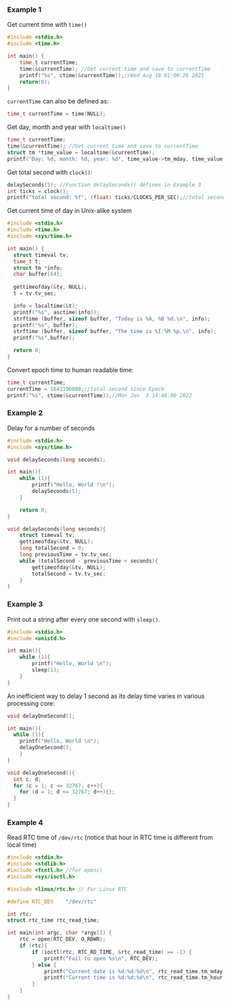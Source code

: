 ### Example 1

Get current time with ``time()``

```c
#include <stdio.h>
#include <time.h>

int main() {
    time_t currentTime;
    time(&currentTime); //Get current time and save to currentTime
    printf("%s", ctime(&currentTime));//Wed Aug 18 01:00:26 2021
    return(0);
}
```
``currentTime`` can also be defined as:

```c
time_t currentTime = time(NULL);
```

Get day, month and year with ``localtime()``

```c
time_t currentTime;
time(&currentTime); //Get current time and save to currentTime
struct tm *time_value = localtime(&currentTime);
printf("Day: %d, month: %d, year: %d", time_value->tm_mday, time_value->tm_mon, time_value->tm_year);
```
Get total second with ``clock()``:
```c
delaySeconds(5); //Function delaySeconds() defines in Example 3
int ticks = clock();
printf("total second: %f", (float) ticks/CLOCKS_PER_SEC);//total second: 4.766941
```

Get current time of day in Unix-alike system

```c
#include <stdio.h>
#include <time.h>
#include <sys/time.h>

int main() {
  struct timeval tv;
  time_t t;
  struct tm *info;
  char buffer[64];
 
  gettimeofday(&tv, NULL);
  t = tv.tv_sec;

  info = localtime(&t);
  printf("%s", asctime(info));
  strftime (buffer, sizeof buffer, "Today is %A, %B %d.\n", info);
  printf("%s", buffer);
  strftime (buffer, sizeof buffer, "The time is %I:%M %p.\n", info);
  printf("%s",buffer);

  return 0;
}
```

Convert epoch time to human readable time:

```c
time_t currentTime;
currentTime = 1641196080;//total second since Epoch
printf("%s", ctime(&currentTime));//Mon Jan  3 14:48:00 2022
```    

### Example 2

Delay for a number of seconds

```c
#include <stdio.h>
#include <sys/time.h>

void delaySeconds(long seconds);

int main(){
    while (1){
		printf("Hello, World !\n");
		delaySeconds(5);
	}

    return 0;
}

void delaySeconds(long seconds){
	struct timeval tv;
	gettimeofday(&tv, NULL);
	long totalSecond = 0;
	long previousTime = tv.tv_sec;
	while (totalSecond - previousTime < seconds){
		gettimeofday(&tv, NULL);
		totalSecond = tv.tv_sec;
	}
}
```

### Example 3

Print out a string after every one second with ``sleep()``.

```c
#include <stdio.h> 
#include <unistd.h>

int main(){ 
    while (1){
		printf("Hello, World \n");
		sleep(1);
	}
} 
```

An inefficient way to delay 1 second as its delay time varies in various processing core:

```c
void delayOneSecond();  

int main(){ 
  while (1){
    printf("Hello, World \n");
    delayOneSecond();
	}
} 

void delayOneSecond(){
  int c, d;
  for (c = 1; c <= 32767; c++){
    for (d = 1; d <= 32767; d++){};
  }
}
```

### Example 4

Read RTC time of ``/dev/rtc`` (notice that hour in RTC time is different from local time)

```c
#include <stdio.h>
#include <stdlib.h>
#include <fcntl.h> //for open()
#include <sys/ioctl.h>

#include <linux/rtc.h> // For Linux RTC

#define RTC_DEV    "/dev/rtc"

int rtc;
struct rtc_time rtc_read_time;

int main(int argc, char *argv[]) {
	rtc = open(RTC_DEV, O_RDWR);
	if (rtc){
		if (ioctl(rtc, RTC_RD_TIME, &rtc_read_time) == -1) {
            printf("Fail to open %s\n", RTC_DEV);
        } else {
            printf("Current date is %d:%d:%d\n", rtc_read_time.tm_mday, rtc_read_time.tm_mon, rtc_read_time.tm_year);
            printf("Current time is %d:%d:%d\n", rtc_read_time.tm_hour, rtc_read_time.tm_min, rtc_read_time.tm_sec);
        }
	}
}	
```